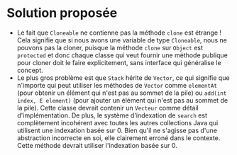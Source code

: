 # Solution proposée

- Le fait que `Cloneable` ne contienne pas la méthode `clone` est étrange ! Cela signifie que si nous avons
  une variable de type `Cloneable`, nous ne pouvons pas la cloner, puisque la méthode `clone` sur `Object` est `protected`
  et donc chaque classe qui veut fournir une méthode publique pour cloner doit le faire
  explicitement, sans interface qui généralise le concept.
- Le plus gros problème est que `Stack` hérite de `Vector`, ce qui signifie que n'importe qui peut utiliser les méthodes de `Vector`
  comme `elementAt` (pour obtenir un élément qui n'est pas au sommet de la pile)
  ou `add(int index, E element)` (pour ajouter un élément qui n'est pas au sommet de la pile). Cette classe devrait
  contenir un `Vecteur` comme détail d'implémentation.
  De plus, le système d'indexation de `search` est complètement incohérent avec toutes les autres collections Java
  qui utilisent une indexation basée sur 0. Bien qu'il ne s'agisse pas d'une abstraction incorrecte en soi, elle
  clairement erroné dans le contexte. Cette méthode devrait utiliser l'indexation basée sur 0.
